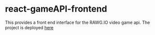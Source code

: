 # react-gameAPI-frontend

This provides a front end interface for the RAWG.IO video game api. The project is deployed [here](https://react-game-api-frontend.vercel.app/)
